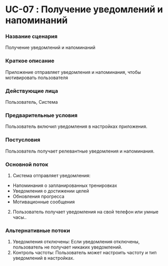 # UC-07 : Получение уведомлений и напоминаний

### Название сценария

Получение уведомлений и напоминаний

### Краткое описание

Приложение отправляет уведомления и напоминания, чтобы мотивировать пользователя

### Действующие лица

Пользователь, Система

### Предварительные условия

Пользователь включил уведомления в настройках приложения.

### Постусловия

Пользователь получает релевантные уведомления и напоминания.

### Основной поток

1. Система отправляет уведомления:

- Напоминания о запланированных тренировках
- Уведомления о достижении целей
- Обновления прогресса
- Мотивационные сообщения

2. Пользователь получает уведомления на свой телефон или умные часы..

### Альтернативные потоки

1. Уведомления отключены: Если уведомления отключены, пользователь не получает никаких уведомлений.
2. Контроль частоты: Пользователь может настроить частоту и тип уведомлений в настройках.


